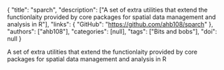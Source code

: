 {
  "title": "sparch",
  "description": ["A set of extra utilities that extend the functionlaity provided by core packages for spatial data management and analysis in R"],
  "links": {
    "GitHub": "https://github.com/ahb108/sparch"
  },
  "authors": ["ahb108"],
  "categories": [null],
  "tags": ["Bits and bobs"],
  "doi": null
}

<!-- Generated by csv2md.R – do not edit by hand -->

A set of extra utilities that extend the functionlaity provided by core packages for spatial data management and analysis in R